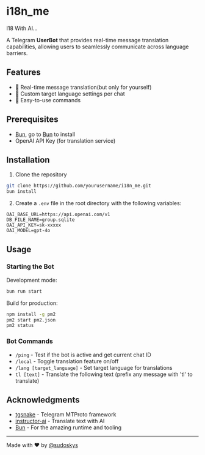 # i18n_me

I18 With AI...

A Telegram **UserBot** that provides real-time message translation capabilities, allowing users to seamlessly communicate across language barriers.

## Features

- 🔄 Real-time message translation(but only for yourself)
- 🎯 Custom target language settings per chat
- 🤖 Easy-to-use commands

## Prerequisites

- [Bun](https://bun.sh/), go to [Bun](https://bun.sh/) to install
- OpenAI API Key (for translation service)

## Installation

1. Clone the repository

```bash
git clone https://github.com/yourusername/i18n_me.git
bun install
```

2. Create a `.env` file in the root directory with the following variables:

```env
OAI_BASE_URL=https://api.openai.com/v1
DB_FILE_NAME=group.sqlite
OAI_API_KEY=sk-xxxxx
OAI_MODEL=gpt-4o
```


## Usage

### Starting the Bot

Development mode:

```bash
bun run start
```

Build for production:

```bash
npm install -g pm2
pm2 start pm2.json
pm2 status
```

### Bot Commands

- `/ping` - Test if the bot is active and get current chat ID
- `/local` - Toggle translation feature on/off
- `/lang [target_language]` - Set target language for translations
- `tl [text]` - Translate the following text (prefix any message with 'tl' to translate)

## Acknowledgments

- [tgsnake](https://github.com/tgsnake/tgsnake) - Telegram MTProto framework
- [instructor-ai](https://github.com/instructor-ai/instructor-js) - Translate text with AI
- [Bun](https://bun.sh/) - For the amazing runtime and tooling

---
Made with ❤️ by [@sudoskys](https://github.com/sudoskys)
